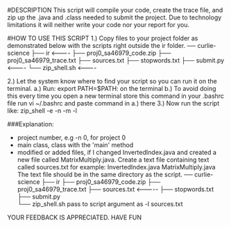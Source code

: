#DESCRIPTION
This script will compile your code,  create the trace file, and zip up the .java and .class needed
to submit the project. Due to technology limitations it will neither write your code nor your report
for you.

#HOW TO USE THIS SCRIPT
1.) Copy files to your project folder as demonstrated below with the scripts    right outside the ir folder.
    ── curlie-science
    ├── ir <----
    ├── proj0_sa46979_code.zip
    ├── proj0_sa46979_trace.txt
    ├── sources.txt
    ├── stopwords.txt
    ├── submit.py   <----
    └── zip_shell.sh <----

2.) Let the system know where to find your script so you can run it on the terminal.
    a.) Run: export PATH=$PATH:<path to script folder> on the terminal
    b.) To avoid doing this every time you open a new terminal store this command in your .bashrc file
        run vi ~/.bashrc and paste command in a.) there
3.) Now run the script like:
    zip_shell -e <your eid> -n <project number> -m <the main class> -l <modified or added files>

###Explanation:
- project number, e.g -n 0, for project 0
- main class, class with the 'main' method
- modified or added files, if I changed InvertedIndex.java and created a new file  called MatrixMultiply.java. Create a text file containing text called sources.txt for example:
			InvertedIndex.java
			MatrixMultiply.java 
The text file should be in the same directory as the script.
	── curlie-science
	├── ir 
	├── proj0_sa46979_code.zip
	├── proj0_sa46979_trace.txt
	├── sources.txt  <-----
	├── stopwords.txt
	├── submit.py   
	└── zip_shell.sh 
	pass to script argument as -l sources.txt

YOUR FEEDBACK IS APPRECIATED. HAVE FUN
